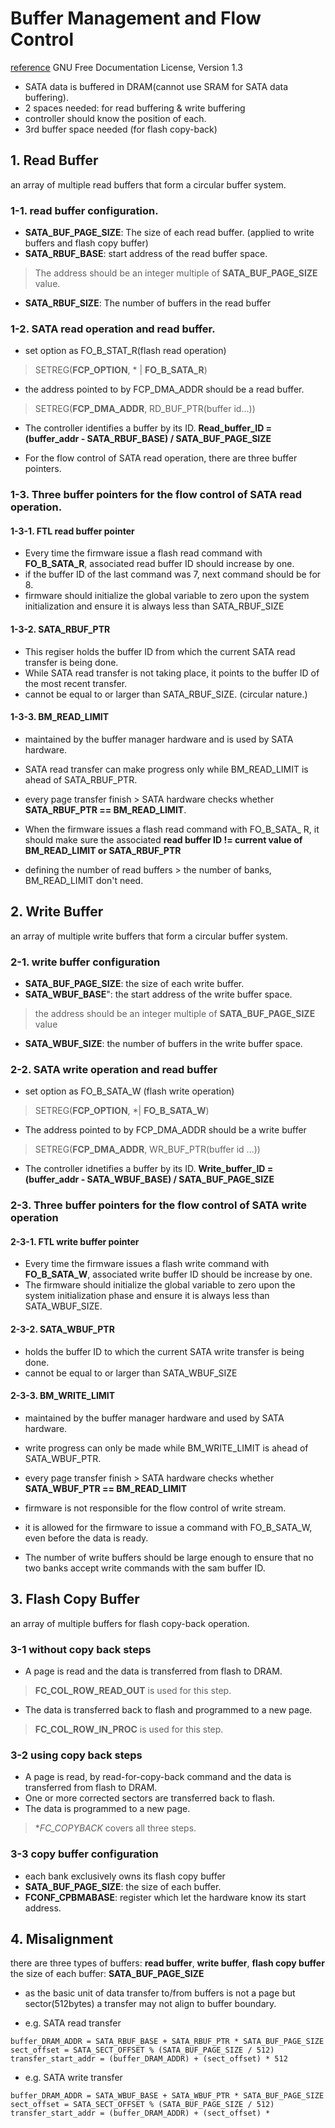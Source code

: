 # Buffer Management and Flow Control
[reference](http://www.openssd-project.org/wiki/Barefoot_Buffer_Management)
GNU Free Documentation License, Version 1.3 


- SATA data is buffered in DRAM(cannot use SRAM for SATA data buffering). 
- 2 spaces needed: for read buffering & write buffering
- controller should know the position of each.
- 3rd buffer space needed (for flash copy-back)


## 1. Read Buffer
 an array of multiple read buffers that form a circular buffer system.

### 1-1. read buffer configuration.
- **SATA_BUF_PAGE_SIZE**: The size of each read buffer. (applied to write buffers and flash copy buffer)
- **SATA_RBUF_BASE**: start address of the read buffer space.
> The address should be an integer multiple of **SATA_BUF_PAGE_SIZE** value.
- **SATA_RBUF_SIZE**: The number of buffers in the read buffer

### 1-2. SATA read operation and read buffer.
- set option as FO_B_STAT_R(flash read operation)
> SETREG(**FCP_OPTION**, * | **FO_B_SATA_R**)
- the address pointed to by FCP_DMA_ADDR should be a read buffer.
> SETREG(**FCP_DMA_ADDR**, RD_BUF_PTR(buffer id...))

- The controller identifies a buffer by its ID. 
**Read_buffer_ID = (buffer_addr - SATA_RBUF_BASE) / SATA_BUF_PAGE_SIZE**

- For the flow control of SATA read operation, there are three buffer pointers. 

### 1-3. Three buffer pointers for the flow control of SATA read operation.
#### 1-3-1. FTL read buffer pointer
- Every time the firmware issue a flash read command with **FO_B_SATA_R**, associated read buffer ID should increase by one.
- if the buffer ID of the last command was 7, next command should be for 8.
- firmware should initialize the global variable to zero upon the system initialization and ensure it is always less than SATA_RBUF_SIZE
#### 1-3-2. SATA_RBUF_PTR
- This regiser holds the buffer ID from which the current SATA read transfer is being done.
- While SATA read transfer is not taking place, it points to the buffer ID of the most recent transfer.
- cannot be equal to or larger than SATA_RBUF_SIZE. (circular nature.)
#### 1-3-3. BM_READ_LIMIT
- maintained by the buffer manager hardware and is used by SATA hardware.
- SATA read transfer can make progress only while BM_READ_LIMIT is ahead of SATA_RBUF_PTR.
- every page transfer finish > SATA hardware checks whether **SATA_RBUF_PTR == BM_READ_LIMIT**.

- When the firmware issues a flash read command with FO_B_SATA_ R, it should make sure the associated **read buffer ID != current value of BM_READ_LIMIT or SATA_RBUF_PTR**
- defining the number of read buffers > the number of banks, BM_READ_LIMIT don't need.



## 2. Write Buffer
 an array of multiple write buffers that form a circular buffer system. 

### 2-1. write buffer configuration
- **SATA_BUF_PAGE_SIZE**: the size of each write buffer.
- **SATA_WBUF_BASE**": the start address of the write buffer space.
> the address should be an integer multiple of **SATA_BUF_PAGE_SIZE** value
- **SATA_WBUF_SIZE**: the number of buffers in the write buffer space.

### 2-2. SATA write operation and read buffer
- set option as FO_B_SATA_W (flash write operation)
> SETREG(**FCP_OPTION**, *| **FO_B_SATA_W**)
- The address pointed to by FCP_DMA_ADDR should be a write buffer
> SETREG(**FCP_DMA_ADDR**, WR_BUF_PTR(buffer id ...))

- The controller idnetifies a buffer by its ID.
**Write_buffer_ID = (buffer_addr - SATA_WBUF_BASE) / SATA_BUF_PAGE_SIZE**

### 2-3. Three buffer pointers for the flow control of SATA write operation
#### 2-3-1. FTL write buffer pointer
- Every time the firmware issues a flash write command with **FO_B_SATA_W**, associated write buffer ID should be increase by one.
- The firmware should initialize the global variable to zero upon the system initialization phase and ensure it is always less than SATA_WBUF_SIZE.
#### 2-3-2. SATA_WBUF_PTR
- holds the buffer ID to which the current SATA write transfer is being done.
- cannot be equal to or larger than SATA_WBUF_SIZE
#### 2-3-3. BM_WRITE_LIMIT
- maintained by the buffer manager hardware and used by SATA hardware.
- write progress can only be made while BM_WRITE_LIMIT is ahead of SATA_WBUF_PTR.
- every page transfer finish > SATA hardware checks whether **SATA_WBUF_PTR == BM_READ_LIMIT**

- firmware is not responsible for the flow control of write stream.
- it is allowed for the firmware to issue a command with FO_B_SATA_W, even before the data is ready.
- The number of write buffers should be large enough to ensure that no two banks accept write commands with the sam buffer ID.



## 3. Flash Copy Buffer 
 an array of multiple buffers for flash copy-back operation. 

### 3-1 without copy back steps
- A page is read and the data is transferred from flash to DRAM. 
> **FC_COL_ROW_READ_OUT** is used for this step.
- The data is transferred back to flash and programmed to a new page. 
> **FC_COL_ROW_IN_PROC** is used for this step.

### 3-2 using copy back steps
- A page is read, by read-for-copy-back command and the data is transferred from flash to DRAM. 
- One or more corrected sectors are transferred back to flash. 
- The data is programmed to a new page.
> **FC_COPYBACK* covers all three steps.

### 3-3 copy buffer configuration
- each bank exclusively owns its flash copy buffer
- **SATA_BUF_PAGE_SIZE**: the size of each buffer.
- **FCONF_CPBMABASE**: register which let the hardware know its start address.



## 4. Misalignment
 there are three types of buffers: **read buffer**, **write buffer**, **flash copy buffer**
 the size of each buffer: **SATA_BUF_PAGE_SIZE**
 - as the basic unit of data transfer to/from buffers is not a page but sector(512bytes) a transfer may not align to buffer boundary.

 - e.g. SATA read transfer
```
buffer_DRAM_ADDR = SATA_RBUF_BASE + SATA_RBUF_PTR * SATA_BUF_PAGE_SIZE
sect_offset = SATA_SECT_OFFSET % (SATA_BUF_PAGE_SIZE / 512)
transfer_start_addr = (buffer_DRAM_ADDR) + (sect_offset) * 512
```
 - e.g. SATA write transfer
```
buffer_DRAM_ADDR = SATA_WBUF_BASE + SATA_WBUF_PTR * SATA_BUF_PAGE_SIZE
sect_offset = SATA_SECT_OFFSET % (SATA_BUF_PAGE_SIZE / 512)
transfer_start_addr = (buffer_DRAM_ADDR) + (sect_offset) * 



